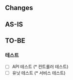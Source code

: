 **Changes**
---

**AS-IS**
- 

**TO-BE**
- 

### **테스트**
- [ ]  API 테스트 (* 컨트롤러 테스트)
- [ ]  유닛 테스트 (* 서비스 테스트)